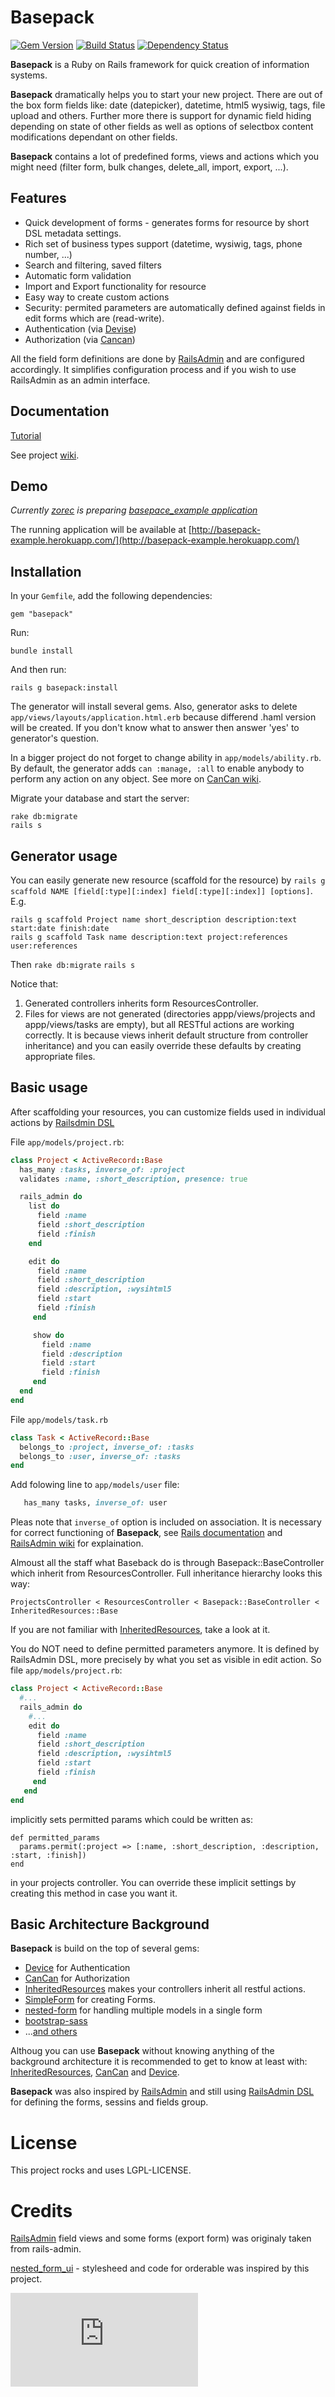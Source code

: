 Basepack
=======
[![Gem Version](https://badge.fury.io/rb/basepack.png)](http://badge.fury.io/rb/basepack)
[![Build Status](https://api.travis-ci.org/lksv/basepack.png?branch=master)](http://travis-ci.org/lksv/base_pack)
[![Dependency Status](https://gemnasium.com/lksv/basepack.png)](https://gemnasium.com/lksv/basepack)

**Basepack** is a Ruby on Rails framework for quick creation of information
systems. 

**Basepack** dramatically helps you to start your new project.
There are out of the box form fields like: date (datepicker), datetime, html5
wysiwig, tags, file upload and others. Further more there is support for 
dynamic field hiding depending on state of other fields as well as
options of selectbox content modifications dependant on other fields.

**Basepack** contains a lot of predefined forms, views and actions which you might need
(filter form, bulk changes, delete\_all, import, export, ...).

## Features

* Quick development of forms - generates forms for resource by short DSL metadata
  settings.
* Rich set of business types support (datetime, wysiwig, tags, phone number, ...)
* Search and filtering, saved filters
* Automatic form validation
* Import and Export functionality for resource
* Easy way to create custom actions
* Security: permited parameters are automatically defined against fields in edit forms which are (read-write).
* Authentication (via [Devise](ttps://github.com/plataformatec/devise))
* Authorization (via [Cancan](https://github.com/ryanb/cancan.git))

All the field form definitions are done by [RailsAdmin](https://github.com/sferik/rails_admin) and are configured
accordingly.  It simplifies configuration process and if you wish to use
RailsAdmin as an admin interface.


## Documentation

[Tutorial](https://github.com/lksv/basepack/wiki/Tutorial)

See project [wiki](https://github.com/lksv/basepack/wiki).

## Demo

*Currently [zorec](https://github.com/zorec) is preparing 
[basepace_example application](https://github.com/zorec/basepack_example)*

The running application will be available at [http://basepack-example.herokuapp.com/](http://basepack-example.herokuapp.com/)

## Installation

In your `Gemfile`, add the following dependencies:

    gem "basepack"

Run:

    bundle install

And then run:

    rails g basepack:install

The generator will install several gems. Also, generator asks to delete 
`app/views/layouts/application.html.erb` because differend .haml version will be created.
If you don't know what to answer then answer 'yes' to generator's question.

In a bigger project do not forget to change ability in `app/models/ability.rb`. By
default, the generator adds ```can :manage, :all``` to enable anybody to perform any action on any object. 
See more on [CanCan wiki](https://github.com/ryanb/cancan/wiki/Defining-Abilities).

Migrate your database and start the server:

    rake db:migrate
    rails s


## Generator usage

You can easily generate new resource (scaffold for the resource) by
```rails g scaffold NAME [field[:type][:index] field[:type][:index]] [options]```.
E.g.

    rails g scaffold Project name short_description description:text start:date finish:date
    rails g scaffold Task name description:text project:references user:references

Then 
```rake db:migrate```
```rails s```

Notice that:
1. Generated controllers inherits form ResourcesController.
2. Files for views are not generated (directories appp/views/projects 
and appp/views/tasks are empty), but all RESTful actions are working correctly. 
It is because views inherit default structure from controller inheritance) 
and you can easily override these defaults by creating appropriate files.

## Basic usage

After scaffolding your resources, you can customize fields used in individual actions by [Railsdmin DSL](https://github.com/sferik/rails_admin/wiki/Railsadmin-DSL)

File ```app/models/project.rb```:

```ruby
class Project < ActiveRecord::Base
  has_many :tasks, inverse_of: :project
  validates :name, :short_description, presence: true

  rails_admin do
    list do
      field :name
      field :short_description
      field :finish
    end

    edit do
      field :name
      field :short_description
      field :description, :wysihtml5
      field :start
      field :finish
     end 

     show do
       field :name
       field :description
       field :start
       field :finish
     end 
  end 
end
```

File ```app/models/task.rb```
```ruby
class Task < ActiveRecord::Base
  belongs_to :project, inverse_of: :tasks
  belongs_to :user, inverse_of: :tasks
end
```

Add folowing line to ```app/models/user``` file:
```ruby
   has_many tasks, inverse_of: user
```

Pleas note that ```inverse_of``` option is included on association. It is 
necessary for correct functioning of **Basepack**, see 
[Rails documentation](http://api.rubyonrails.org/classes/ActiveRecord/Associations/ClassMethods.html#label-Bi-directional+associations) 
and [RailsAdmin
wiki](https://github.com/sferik/rails_admin/wiki/Associations-basics#inverse_of-avoiding-edit-association-spaghetti-issues) 
for explaination.


Almoust all the staff what Baseback do is through  Basepack::BaseController which inherit from ResourcesController. Full inheritance hierarchy looks this way:
```
ProjectsController < ResourcesController < Basepack::BaseController < InheritedResources::Base
```


If you are not familiar with [InheritedResources](https://github.com/josevalim/inherited_resources), take a look at it.  

You do NOT need to define permitted parameters anymore. It is defined by RailsAdmin DSL, more precisely by what you set as visible in edit action. 
So file ```app/models/project.rb```:

```ruby
class Project < ActiveRecord::Base
  #...
  rails_admin do
    #...
    edit do
      field :name
      field :short_description
      field :description, :wysihtml5
      field :start
      field :finish
     end 
   end
end
```

implicitly sets permitted params which could be written as:
```
def permitted_params
  params.permit(:project => [:name, :short_description, :description, :start, :finish])
end
```
in your projects controller. You can override these implicit settings by creating this method in case you want it.

## Basic Architecture Background

**Basepack** is build on the top of several gems:
* [Device](https://github.com/plataformatec/devise) for Authentication
* [CanCan](https://github.com/ryanb/cancan.git) for Authorization
* [InheritedResources](https://github.com/josevalim/inherited_resources)
   makes your controllers inherit all restful actions.
* [SimpleForm](https://github.com/plataformatec/simple_form) for
  creating Forms.
* [nested-form](https://github.com/ryanb/nested_form) for handling
  multiple models in a single form
* [bootstrap-sass](https://github.com/thomas-mcdonald/bootstrap-sass)
* ...[and others](basepack.gemspec)

Althoug you can use **Basepack** without knowing anything of the
background architecture it is recommended to get to know at least with:
[InheritedResources](https://github.com/josevalim/inherited_resources),
[CanCan](https://github.com/ryanb/cancan.git) and
[Device](https://github.com/plataformatec/devise). 

**Basepack** was also
inspired by [RailsAdmin](https://github.com/sferik/rails_admin) and
still using [RailsAdmin
DSL](https://github.com/sferik/rails_admin/wiki/Railsadmin-DSL) for defining the forms, sessins and fields group.

License
=======

This project rocks and uses LGPL-LICENSE.

Credits
=======

[RailsAdmin](https://github.com/sferik/rails_admin) field views and some forms (export form) was
originaly taken from rails-admin.

[nested_form_ui](https://github.com/tb/nested_form_ui) - stylesheed and
code for orderable was inspired by this project.







[![Analytics](https://ga-beacon.appspot.com/UA-46491076-2/basepack/README.md?pixel)](https://github.com/igrigorik/ga-beacon)
